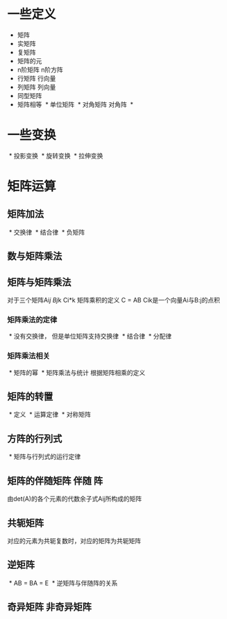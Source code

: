 # 一些定义
  * 矩阵
  * 实矩阵
  * 复矩阵
  * 矩阵的元 
  * n阶矩阵 n阶方阵
  * 行矩阵 行向量
  * 列矩阵 列向量
  * 同型矩阵
  * 矩阵相等
  * 单位矩阵
  * 对角矩阵 对角阵
  * 

# 一些变换
  * 投影变换
  * 旋转变换
  * 拉伸变换
  
# 矩阵运算
## 矩阵加法
  * 交换律
  * 结合律
  * 负矩阵
  
## 数与矩阵乘法
 
## 矩阵与矩阵乘法
对于三个矩阵Ai*j Bj*k Ci*k 矩阵乘积的定义
C = AB
Cik是一个向量Ai与B:j的点积
### 矩阵乘法的定律
  * 没有交换律， 但是单位矩阵支持交换律
  * 结合律
  * 分配律
### 矩阵乘法相关
  * 矩阵的幂
  * 矩阵乘法与统计 根据矩阵相乘的定义
## 矩阵的转置
  * 定义
  * 运算定律
  * 对称矩阵
## 方阵的行列式
  * 矩阵与行列式的运行定律
## 矩阵的伴随矩阵 伴随 阵
由det(A)的各个元素的代数余子式Aij所构成的矩阵
## 共轭矩阵
对应的元素为共轭复数时，对应的矩阵为共轭矩阵
## 逆矩阵
  * AB = BA = E
  * 逆矩阵与伴随阵的关系
## 奇异矩阵 非奇异矩阵




